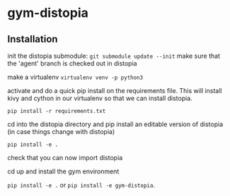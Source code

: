 # gym-distopia

## Installation

init the distopia submodule:
`git submodule update --init`
make sure that the 'agent' branch is checked out in distopia

make a virtualenv
`virtualenv venv -p python3`

activate and do a quick pip install on the requirements file. This will install kivy and cython in our virtualenv so that we can install distopia.

`pip install -r requirements.txt`

cd into the distopia directory and pip install an editable version of distopia (in case things change with distopia)

`pip install -e .`

check that you can now import distopia

cd up and install the gym environment

`pip install -e .` or `pip install -e gym-distopia`.
